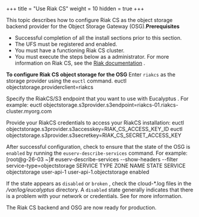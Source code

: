 +++
title = "Use Riak CS"
weight = 10
hidden = true
+++

This topic describes how to configure Riak CS as the object storage backend provider for the Object Storage Gateway (OSG).**Prerequisites** 

* Successful completion of all the install sections prior to this section. 
* The UFS must be registered and enabled. 
* You must have a functioning Riak CS cluster. 
* You must execute the steps below as a administrator. 
For more information on Riak CS, see the [Riak documentation](https://github.com/basho/basho_docs/tree/master/content/riak) . 

**To configure Riak CS object storage for the OSG** Enter `riakcs` as the storage provider using the `euctl` command. 
    euctl objectstorage.providerclient=riakcs

Specify the RiakCS/S3 endpoint that you want to use with Eucalyptus . For example: 
    euctl objectstorage.s3provider.s3endpoint=riakcs-01.riakcs-cluster.myorg.com

Provide your RiakCS credentials to access your RiakCS installation: 
    euctl objectstorage.s3provider.s3accesskey=RIAK_CS_ACCESS_KEY_ID
    euctl objectstorage.s3provider.s3secretkey=RIAK_CS_SECRET_ACCESS_KEY

After successful configuration, check to ensure that the state of the OSG is `enabled` by running the `euserv-describe-services` command. For example: 
    [root@g-26-03 ~]# euserv-describe-services --show-headers --filter service-type=objectstorage
    SERVICE  TYPE              	ZONE    	NAME                   	  STATE	
    SERVICE  objectstorage      user-api-1  user-api-1.objectstorage  enabled 

If the state appears as `disabled` or `broken` , check the cloud-*.log files in the */var/log/eucalyptus* directory. A `disabled` state generally indicates that there is a problem with your network or credentials. See [](../troubleshooting-guide/ts_logs.dita#ts_logs) for more information. 

The Riak CS backend and OSG are now ready for production. 

